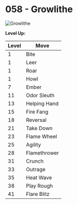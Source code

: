 # 058 - Growlithe
![][058]

**Level Up:**

Level | Move
---   | ---
  1   | Bite
  1   | Leer
  1   | Roar
  1   | Howl
  7   | Ember
 11   | Odor Sleuth
 13   | Helping Hand
 15   | Fire Fang
 18   | Reversal
 21   | Take Down
 23   | Flame Wheel
 25   | Agility
 28   | Flamethrower
 31   | Crunch
 33   | Outrage
 35   | Heat Wave
 38   | Play Rough
 41   | Flare Blitz



[058]: https://raw.githubusercontent.com/PokeAPI/sprites/master/sprites/pokemon/58.png "Growlithe"
